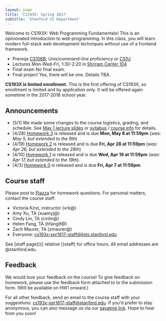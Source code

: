 ```yaml
---
layout: page
title: 'CS193X: Spring 2017'
subtitle: 'Stanford CS Department'
---
```


Welcome to CS193X: Web Programming Fundamentals! This is an opinionated introduction to web programming. In this class, you will learn modern full-stack web development techniques without use of a frontend framework.

- <span class="label">Prereqs</span> [CS106B](http://cs106b.stanford.edu); Unix/command-line proficiency or [CS1U](http://cs106u.stanford.edu)<br/>
- <span class="label">Lectures</span> Mon-Wed-Fri, 1:30-2:20 in [Shriram Center 104](https://campus-map.stanford.edu/?srch=Shriram+Center+104#) <br/>
- <span class="label">Final exam</span> No final exam.<br/>
- <span class="label">Final project</span> Yes, there will be one. Details TBA.


**CS193X is limited enrollment.** This is the first offering of CS193X, so enrollment is limited and by application only. It will be offered again sometime in the 2017-2018 school year.

## Announcements
- [5/1] We made some changes to the course logistics, grading, and schedule. See [May 1 lecture slides](https://docs.google.com/presentation/d/1E2CvOxrtxF9clb3xqlyWAVX1x5q0YNk6t08Iteb9W_Y/edit#slide=id.g1ddf57744b_0_260) or [syllabus](syllabus) / [course info](info) for details.
- [4/28] [Homework 3](homework/3-flashcards) is released and is due **Mon, May 8 at 11:59pm** (<em>was: May 5, but extended to the 8th</em>)
- [4/19] [Homework 2](homework/2-quiz-ext) is released and is due **Fri, Apr 28 at 11:59pm** (<em>was: Apr 26, but extended to the 28th</em>)
- [4/10] [Homework 1](homework/1-listicle) is released and is due **Wed, Apr 19 at 11:59pm** (<em>was: Apr 17, but extended to the 19th</em>).
- [4/3] [Homework 0](homework/0-welcome) is released and is due **Fri, Apr 7 at 11:59pm**.

## Course staff
Please post to [Piazza](http://piazza.com/stanford/spring2017/cs193x) for homework questions. For personal matters, contact the course staff:
- Victoria Kirst, instructor (vrk@)
- Amy Xu, TA (xuamyj@)
- Cindy Lin, TA (cinlin@)
- Helen Fang, TA (hfang9@)
- Zach Maurer, TA (zmaurer@)
- Everyone: cs193x-spr1617-staff@lists.stanford.edu

See [staff page]({{ relative }}staff) for office hours. All email addresses are @stanford.edu.

## Feedback
We would love your feedback on the course! To give feedback on homework, please use the feedback form attached to to the submission form. (Will be available on HW1 onward.)

For all other feedback, send an email to the course staff with your suggestions: cs193x-spr1617-staff@stanford.edu. If you'd prefer to stay anonymous, you can also message us via our [sayatme link](https://sayat.me/cs193xsp2017). Hope to hear from you soon!
